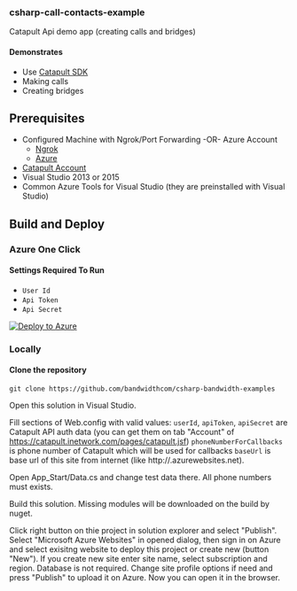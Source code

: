 ### csharp-call-contacts-example

Catapult Api demo app (creating calls and bridges)

#### Demonstrates
* Use [Catapult SDK](https://github.com/bandwidthcom/csharp-bandwidth)
* Making calls
* Creating  bridges



## Prerequisites
- Configured Machine with Ngrok/Port Forwarding -OR- Azure Account
  - [Ngrok](https://ngrok.com/)
  - [Azure](https://account.windowsazure.com/Home/Index)
- [Catapult Account](http://ap.bandwidth.com/?utm_medium=social&utm_source=github&utm_campaign=dtolb&utm_content=_)
- Visual Studio 2013 or 2015
- Common Azure Tools for Visual Studio (they are preinstalled with Visual Studio)


## Build and Deploy

### Azure One Click

#### Settings Required To Run
* ```User Id```
* ```Api Token```
* ```Api Secret```

[![Deploy to Azure](http://azuredeploy.net/deploybutton.png)](https://azuredeploy.net/)

### Locally


#### Clone the repository

```console
git clone https://github.com/bandwidthcom/csharp-bandwidth-examples
```
Open this solution in Visual Studio. 

Fill sections <appSettings> of Web.config with valid values:
`userId`, `apiToken`, `apiSecret` are Catapult API auth data (you can get them on tab "Account" of https://catapult.inetwork.com/pages/catapult.jsf)
`phoneNumberForCallbacks` is phone number of Catapult which will be used for callbacks
`baseUrl`  is base url of this site from internet (like http://<your-site>.azurewebsites.net).

Open  App_Start/Data.cs and change test data there. All phone numbers must exists.

Build this solution. Missing modules will be downloaded on the build by nuget.

Click right button on thie project in solution explorer and select "Publish". Select "Microsoft Azure Websites" in opened dialog, then sign in on Azure and select exisitng website to deploy this project or create new (button "New"). If you create new site enter site name, select subscription and region. Database is not required. Change site profile options if need and press "Publish" to upload it on Azure.
Now you can open it in the browser.
